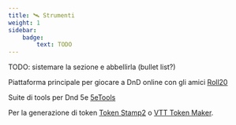 ```yaml
---
title: 🛰️ Strumenti
weight: 1
sidebar:
    badge:
        text: TODO
---
```


TODO: sistemare la sezione e abbellirla (bullet list?)

Piattaforma principale per giocare a DnD online con gli amici [Roll20](https://roll20.net/)

Suite di tools per Dnd 5e [5eTools](https://5e.tools/)

Per la generazione di token [Token Stamp2](https://rolladvantage.com/tokenstamp/) o [VTT Token Maker](https://thefatefulforce.com/battle-resources/token-creator/).
